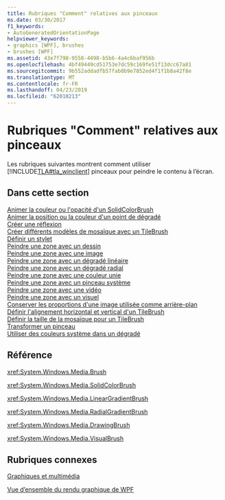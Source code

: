 ```yaml
---
title: Rubriques "Comment" relatives aux pinceaux
ms.date: 03/30/2017
f1_keywords:
- AutoGeneratedOrientationPage
helpviewer_keywords:
- graphics [WPF], brushes
- brushes [WPF]
ms.assetid: 43e7f798-9558-4498-b5b6-4a4c6baf956b
ms.openlocfilehash: 4bf49449cd51753e7dc59c169fe51f13dcc67a81
ms.sourcegitcommit: 9b552addadfb57fab0b9e7852ed4f1f1b8a42f8e
ms.translationtype: MT
ms.contentlocale: fr-FR
ms.lasthandoff: 04/23/2019
ms.locfileid: "62010213"
---
```

# <a name="brushes-how-to-topics"></a>Rubriques "Comment" relatives aux pinceaux
Les rubriques suivantes montrent comment utiliser [!INCLUDE[TLA#tla_winclient](../../../../includes/tlasharptla-winclient-md.md)] pinceaux pour peindre le contenu à l’écran.  
  
## <a name="in-this-section"></a>Dans cette section  
 [Animer la couleur ou l'opacité d'un SolidColorBrush](how-to-animate-the-color-or-opacity-of-a-solidcolorbrush.md)  
 [Animer la position ou la couleur d'un point de dégradé](how-to-animate-the-position-or-color-of-a-gradient-stop.md)  
 [Créer une réflexion](how-to-create-a-reflection.md)  
 [Créer différents modèles de mosaïque avec un TileBrush](how-to-create-different-tile-patterns-with-a-tilebrush.md)  
 [Définir un stylet](how-to-define-a-pen.md)  
 [Peindre une zone avec un dessin](how-to-paint-an-area-with-a-drawing.md)  
 [Peindre une zone avec une image](how-to-paint-an-area-with-an-image.md)  
 [Peindre une zone avec un dégradé linéaire](how-to-paint-an-area-with-a-linear-gradient.md)  
 [Peindre une zone avec un dégradé radial](how-to-paint-an-area-with-a-radial-gradient.md)  
 [Peindre une zone avec une couleur unie](how-to-paint-an-area-with-a-solid-color.md)  
 [Peindre une zone avec un pinceau système](how-to-paint-an-area-with-a-system-brush.md)  
 [Peindre une zone avec une vidéo](how-to-paint-an-area-with-a-video.md)  
 [Peindre une zone avec un visuel](how-to-paint-an-area-with-a-visual.md)  
 [Conserver les proportions d'une image utilisée comme arrière-plan](how-to-preserve-the-aspect-ratio-of-an-image-used-as-a-background.md)  
 [Définir l'alignement horizontal et vertical d'un TileBrush](how-to-set-the-horizontal-and-vertical-alignment-of-a-tilebrush.md)  
 [Définir la taille de la mosaïque pour un TileBrush](how-to-set-the-tile-size-for-a-tilebrush.md)  
 [Transformer un pinceau](how-to-transform-a-brush.md)  
 [Utiliser des couleurs système dans un dégradé](how-to-use-system-colors-in-a-gradient.md)  
  
## <a name="reference"></a>Référence  
 <xref:System.Windows.Media.Brush>  
  
 <xref:System.Windows.Media.SolidColorBrush>  
  
 <xref:System.Windows.Media.LinearGradientBrush>  
  
 <xref:System.Windows.Media.RadialGradientBrush>  
  
 <xref:System.Windows.Media.DrawingBrush>  
  
 <xref:System.Windows.Media.VisualBrush>  
  
## <a name="related-sections"></a>Rubriques connexes  
 [Graphiques et multimédia](index.md)  
  
 [Vue d’ensemble du rendu graphique de WPF](wpf-graphics-rendering-overview.md)
